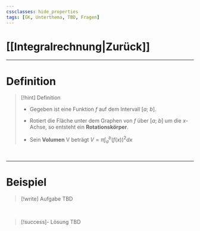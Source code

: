 ```yaml
---
cssclasses: hide_properties
tags: [GK, Unterthema, TBD, Fragen]
---
```


# [[Integralrechnung|Zurück]]

___
# Definition

>[!hint] Definition
>- Gegeben ist eine Funktion $f$ auf dem Intervall $[a; \ b]$.
>- Rotiert die Fläche unter dem Graphen von $f$ über $[a; \ b]$ um die $x$-Achse, so entsteht ein **Rotationskörper**.
>
>- Sein **Volumen** V beträgt $\displaystyle V=\pi \int_{a}^{b} (f(x))^{2} dx$

<br>

___
# Beispiel

>[!write] Aufgabe
>TBD 

<br>

>[!success]- Lösung
>TBD

<br>
